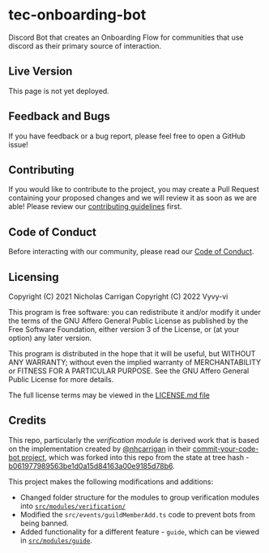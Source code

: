 # tec-onboarding-bot

Discord Bot that creates an Onboarding Flow for communities that use discord as their primary source of interaction.

## Live Version

This page is not yet deployed.

<!--This page is currently deployed. [View the live website.]()-->

## Feedback and Bugs

If you have feedback or a bug report, please feel free to open a GitHub issue!

## Contributing

If you would like to contribute to the project, you may create a Pull Request containing your proposed changes and we will review it as soon as we are able! Please review our [contributing guidelines](CONTRIBUTING.md) first.

## Code of Conduct

Before interacting with our community, please read our [Code of Conduct](CODE_OF_CONDUCT.md).

## Licensing

Copyright (C) 2021 Nicholas Carrigan
Copyright (C) 2022 Vyvy-vi 

This program is free software: you can redistribute it and/or modify it under the terms of the GNU Affero General Public License as published by the Free Software Foundation, either version 3 of the License, or (at your option) any later version.

This program is distributed in the hope that it will be useful, but WITHOUT ANY WARRANTY; without even the implied warranty of MERCHANTABILITY or FITNESS FOR A PARTICULAR PURPOSE. See the GNU Affero General Public License for more details.

The full license terms may be viewed in the [LICENSE.md file](./LICENSE.md)

## Credits

This repo, particularly the _verification module_ is derived work that is based on the implementation created by [@nhcarrigan](https://github.com/nhcarrigan) in their [commit-your-code-bot project](https://github.com/nhcarrigan/commit-your-code/), which was forked into this repo from the state at tree hash - [b061977989563be1d0a15d84163a00e9185d78b6](https://github.com/nhcarrigan/commit-your-code-bot/tree/b061977989563be1d0a15d84163a00e9185d78b6).

This project makes the following modifications and additions:
- Changed folder structure for the modules to group verification modules into [`src/modules/verification/`](./src/modules/verification)
- Modified the `src/events/guildMemberAdd.ts` code to prevent bots from being banned.
- Added functionality for a different feature - `guide`, which can be viewed in [`src/modules/guide`](./src/modules/guide).

